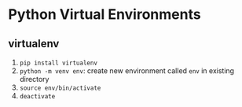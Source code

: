 # Python Virtual Environments

## virtualenv

 1. `pip install virtualenv`
 2. `python -m venv env`: create new environment called `env` in existing directory
 3. `source env/bin/activate`
 4. `deactivate`